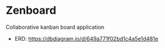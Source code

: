 # Zenboard

Collaborative kanban board application

- ERD: https://dbdiagram.io/d/649a771f02bd1c4a5e1d481e
